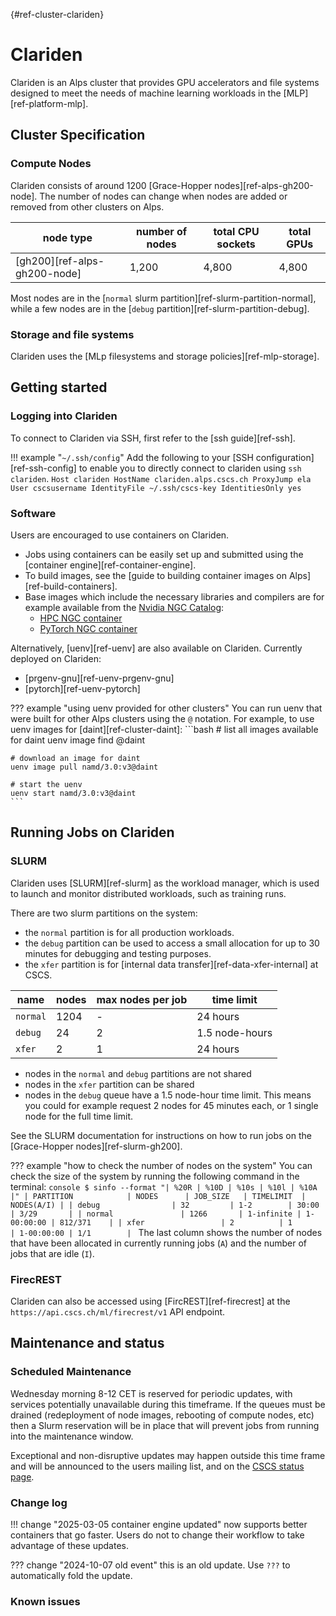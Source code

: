 [](){#ref-cluster-clariden}
# Clariden

Clariden is an Alps cluster that provides GPU accelerators and file systems designed to meet the needs of machine learning workloads in the [MLP][ref-platform-mlp].

## Cluster Specification

### Compute Nodes

Clariden consists of around 1200 [Grace-Hopper nodes][ref-alps-gh200-node].
The number of nodes can change when nodes are added or removed from other clusters on Alps.

| node type | number of nodes | total CPU sockets | total GPUs |
|-----------|--------| ----------------- | ---------- |
| [gh200][ref-alps-gh200-node] | 1,200 | 4,800 | 4,800 |

Most nodes are in the [`normal` slurm partition][ref-slurm-partition-normal], while a few nodes are in the [`debug` partition][ref-slurm-partition-debug].

### Storage and file systems

Clariden uses the [MLp filesystems and storage policies][ref-mlp-storage].

## Getting started

### Logging into Clariden

To connect to Clariden via SSH, first refer to the [ssh guide][ref-ssh].

!!! example "`~/.ssh/config`"
    Add the following to your [SSH configuration][ref-ssh-config] to enable you to directly connect to clariden using `ssh clariden`.
    ```
    Host clariden
        HostName clariden.alps.cscs.ch
        ProxyJump ela
        User cscsusername
        IdentityFile ~/.ssh/cscs-key
        IdentitiesOnly yes
    ```
### Software

Users are encouraged to use containers on Clariden.

* Jobs using containers can be easily set up and submitted using the [container engine][ref-container-engine].
* To build images, see the [guide to building container images on Alps][ref-build-containers].
* Base images which include the necessary libraries and compilers are for example available from the [Nvidia NGC Catalog](https://catalog.ngc.nvidia.com/containers):
    * [HPC NGC container](https://catalog.ngc.nvidia.com/orgs/nvidia/containers/nvhpc)
    * [PyTorch NGC container](https://catalog.ngc.nvidia.com/orgs/nvidia/containers/pytorch)

Alternatively, [uenv][ref-uenv] are also available on Clariden. Currently deployed on Clariden:

* [prgenv-gnu][ref-uenv-prgenv-gnu]
* [pytorch][ref-uenv-pytorch]

??? example "using uenv provided for other clusters"
    You can run uenv that were built for other Alps clusters using the `@` notation.
    For example, to use uenv images for [daint][ref-cluster-daint]:
    ```bash
    # list all images available for daint
    uenv image find @daint

    # download an image for daint
    uenv image pull namd/3.0:v3@daint

    # start the uenv
    uenv start namd/3.0:v3@daint
    ```

## Running Jobs on Clariden

### SLURM

Clariden uses [SLURM][ref-slurm] as the workload manager, which is used to launch and monitor distributed workloads, such as training runs.

There are two slurm partitions on the system:

* the `normal` partition is for all production workloads.
* the `debug` partition can be used to access a small allocation for up to 30 minutes for debugging and testing purposes.
* the `xfer` partition is for [internal data transfer][ref-data-xfer-internal] at CSCS.

| name | nodes  | max nodes per job | time limit |
| --   | --     | --                | -- |
| `normal` | 1204       | -    | 24 hours |
| `debug`  | 24         | 2    | 1.5 node-hours |
| `xfer`   | 2          | 1    | 24 hours |

* nodes in the `normal` and `debug` partitions are not shared
* nodes in the `xfer` partition can be shared
* nodes in the `debug` queue have a 1.5 node-hour time limit. This means you could for example request 2 nodes for 45 minutes each, or 1 single node for the full time limit.

See the SLURM documentation for instructions on how to run jobs on the [Grace-Hopper nodes][ref-slurm-gh200].

??? example "how to check the number of nodes on the system"
    You can check the size of the system by running the following command in the terminal:
    ```console
    $ sinfo --format "| %20R | %10D | %10s | %10l | %10A |"
    | PARTITION            | NODES      | JOB_SIZE   | TIMELIMIT  | NODES(A/I) |
    | debug                | 32         | 1-2        | 30:00      | 3/29       |
    | normal               | 1266       | 1-infinite | 1-00:00:00 | 812/371    |
    | xfer                 | 2          | 1          | 1-00:00:00 | 1/1        |
    ```
    The last column shows the number of nodes that have been allocated in currently running jobs (`A`) and the number of jobs that are idle (`I`).

### FirecREST

Clariden can also be accessed using [FircREST][ref-firecrest] at the `https://api.cscs.ch/ml/firecrest/v1` API endpoint.

## Maintenance and status

### Scheduled Maintenance

Wednesday morning 8-12 CET is reserved for periodic updates, with services potentially unavailable during this timeframe. If the queues must be drained (redeployment of node images, rebooting of compute nodes, etc) then a Slurm reservation will be in place that will prevent jobs from running into the maintenance window. 

Exceptional and non-disruptive updates may happen outside this time frame and will be announced to the users mailing list, and on the [CSCS status page](https://status.cscs.ch).

### Change log

!!! change "2025-03-05 container engine updated"
    now supports better containers that go faster. Users do not to change their workflow to take advantage of these updates.

??? change "2024-10-07 old event"
    this is an old update. Use `???` to automatically fold the update.

### Known issues

